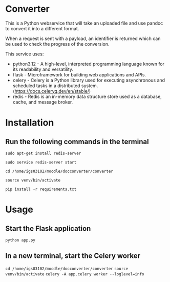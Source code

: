 # Converter
This is a Python webservice that will take an uploaded file and use pandoc to convert it 
into a different format.

When a request is sent with a payload, an identifier is returned which can be used to check the progress of the
conversion.

This service uses:
* python3.12 - A high-level, interpreted programming language known for its readability and versatility.
* flask - Microframework for building web applications and APIs.
* celery - Celery is a Python library used for executing asynchronous and scheduled tasks in a distributed system. (https://docs.celeryq.dev/en/stable/)
* redis - Redis is an in-memory data structure store used as a database, cache, and message broker.

# Installation
## Run the following commands in the terminal
`sudo apt-get install redis-server`

`sudo service redis-server start`

`cd /home/igs03102/moodle/docconverter/converter`

`source venv/bin/activate`

`pip install -r requirements.txt`

# Usage
## Start the Flask application
`python app.py`

## In a new terminal, start the Celery worker
`cd /home/igs03102/moodle/docconverter/converter`
`source venv/bin/activate`
`celery -A app.celery worker --loglevel=info`